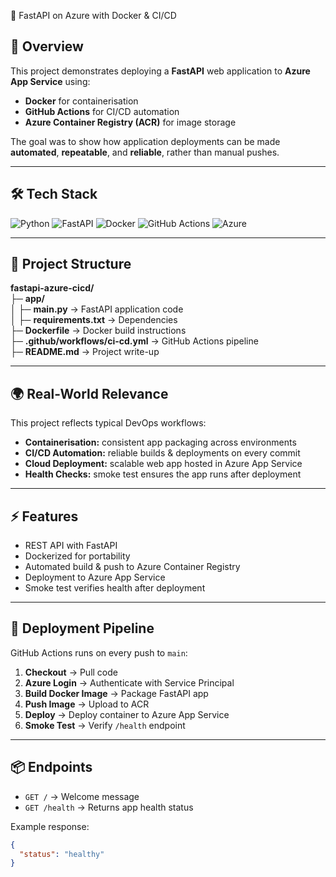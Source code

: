 🚀 FastAPI on Azure with Docker & CI/CD

## 📌 Overview
This project demonstrates deploying a **FastAPI** web application to **Azure App Service** using:
- **Docker** for containerisation  
- **GitHub Actions** for CI/CD automation  
- **Azure Container Registry (ACR)** for image storage

The goal was to show how application deployments can be made **automated**, **repeatable**, and **reliable**, rather than manual pushes.

---

## 🛠️ Tech Stack
![Python](https://img.shields.io/badge/Python-3776AB?style=for-the-badge&logo=python&logoColor=white)
![FastAPI](https://img.shields.io/badge/FastAPI-009688?style=for-the-badge&logo=fastapi&logoColor=white)
![Docker](https://img.shields.io/badge/Docker-2496ED?style=for-the-badge&logo=docker&logoColor=white)
![GitHub Actions](https://img.shields.io/badge/GitHub%20Actions-2088FF?style=for-the-badge&logo=githubactions&logoColor=white)
![Azure](https://img.shields.io/badge/Azure-0089D6?style=for-the-badge&logo=microsoft-azure&logoColor=white)

---

## 📂 Project Structure
**fastapi-azure-cicd/**  
├─ **app/**  
│   ├─ **main.py** → FastAPI application code  
│   ├─ **requirements.txt** → Dependencies  
├─ **Dockerfile** → Docker build instructions  
├─ **.github/workflows/ci-cd.yml** → GitHub Actions pipeline  
├─ **README.md** → Project write-up  

---

## 🌍 Real-World Relevance
This project reflects typical DevOps workflows:
- **Containerisation:** consistent app packaging across environments  
- **CI/CD Automation:** reliable builds & deployments on every commit  
- **Cloud Deployment:** scalable web app hosted in Azure App Service  
- **Health Checks:** smoke test ensures the app runs after deployment  

---

## ⚡ Features
- REST API with FastAPI  
- Dockerized for portability  
- Automated build & push to Azure Container Registry  
- Deployment to Azure App Service  
- Smoke test verifies health after deployment  

---

## 🚀 Deployment Pipeline
GitHub Actions runs on every push to `main`:
1. **Checkout** → Pull code  
2. **Azure Login** → Authenticate with Service Principal  
3. **Build Docker Image** → Package FastAPI app  
4. **Push Image** → Upload to ACR  
5. **Deploy** → Deploy container to Azure App Service  
6. **Smoke Test** → Verify `/health` endpoint  

---

## 📦 Endpoints
- `GET /` → Welcome message  
- `GET /health` → Returns app health status  

Example response:
```json
{
  "status": "healthy"
}
